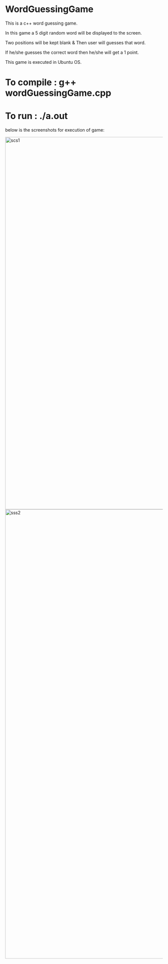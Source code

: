 # WordGuessingGame
This is a c++ word guessing game.

In this game a 5 digit random word will be displayed to the screen.

Two positions will be kept blank & Then user will guesses that word.

If he/she guesses the correct word then he/she will get a 1 point.

This game is executed in Ubuntu OS.

# To compile : g++ wordGuessingGame.cpp

# To run     :  ./a.out

below is the screenshots for execution of game:

<img width="1186" alt="scs1" src="https://github.com/user-attachments/assets/380e5f36-4179-4ee1-a645-0fe2c22d1c51">
<img width="1431" alt="sss2" src="https://github.com/user-attachments/assets/88838945-a314-47bd-ae70-a15b72d03663">
